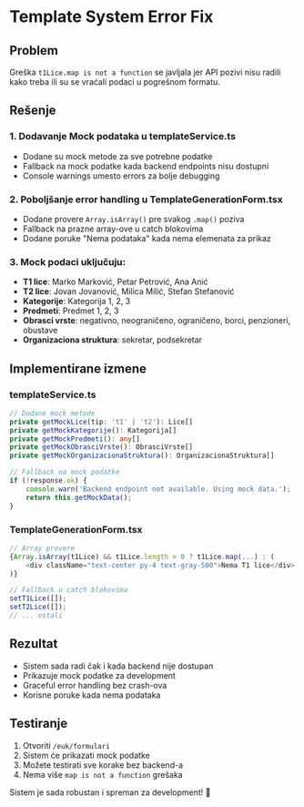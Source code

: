 # Template System Error Fix

## Problem
Greška `t1Lice.map is not a function` se javljala jer API pozivi nisu radili kako treba ili su se vraćali podaci u pogrešnom formatu.

## Rešenje

### 1. Dodavanje Mock podataka u templateService.ts
- Dodane su mock metode za sve potrebne podatke
- Fallback na mock podatke kada backend endpoints nisu dostupni
- Console warnings umesto errors za bolje debugging

### 2. Poboljšanje error handling u TemplateGenerationForm.tsx
- Dodane provere `Array.isArray()` pre svakog `.map()` poziva
- Fallback na prazne array-ove u catch blokovima
- Dodane poruke "Nema podataka" kada nema elemenata za prikaz

### 3. Mock podaci uključuju:
- **T1 lice**: Marko Marković, Petar Petrović, Ana Anić
- **T2 lice**: Jovan Jovanović, Milica Milić, Stefan Stefanović
- **Kategorije**: Kategorija 1, 2, 3
- **Predmeti**: Predmet 1, 2, 3
- **Obrasci vrste**: negativno, neograničeno, ograničeno, borci, penzioneri, obustave
- **Organizaciona struktura**: sekretar, podsekretar

## Implementirane izmene

### templateService.ts
```typescript
// Dodane mock metode
private getMockLice(tip: 't1' | 't2'): Lice[]
private getMockKategorije(): Kategorija[]
private getMockPredmeti(): any[]
private getMockObrasciVrste(): ObrasciVrste[]
private getMockOrganizacionaStruktura(): OrganizacionaStruktura[]

// Fallback na mock podatke
if (!response.ok) {
    console.warn('Backend endpoint not available. Using mock data.');
    return this.getMockData();
}
```

### TemplateGenerationForm.tsx
```typescript
// Array provere
{Array.isArray(t1Lice) && t1Lice.length > 0 ? t1Lice.map(...) : (
    <div className="text-center py-4 text-gray-500">Nema T1 lice</div>
)}

// Fallback u catch blokovima
setT1Lice([]);
setT2Lice([]);
// ... ostali
```

## Rezultat
- Sistem sada radi čak i kada backend nije dostupan
- Prikazuje mock podatke za development
- Graceful error handling bez crash-ova
- Korisne poruke kada nema podataka

## Testiranje
1. Otvoriti `/euk/formulari`
2. Sistem će prikazati mock podatke
3. Možete testirati sve korake bez backend-a
4. Nema više `map is not a function` grešaka

Sistem je sada robustan i spreman za development! 🚀
